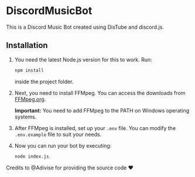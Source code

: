 # DiscordMusicBot

This is a Discord Music Bot created using DisTube and discord.js.

## Installation

1. You need the latest Node.js version for this to work. Run:
   ```bash
   npm install
   ```
   inside the project folder.

2. Next, you need to install FFMpeg. You can access the downloads from [FFMpeg.org](https://www.ffmpeg.org/download.html).
   
   **Important:** You need to add FFMpeg to the PATH on Windows operating systems.

3. After FFMpeg is installed, set up your `.env` file. You can modify the `.env.example` file to suit your needs.

4. Now you can run your bot by executing:
   ```bash
   node index.js
   ```

Credits to @Adivise for providing the source code ❤️

